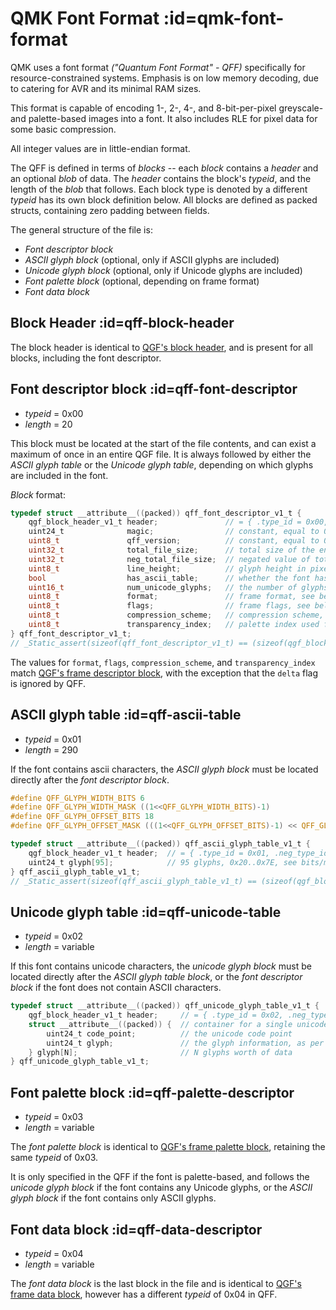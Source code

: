 # QMK Font Format :id=qmk-font-format

QMK uses a font format _("Quantum Font Format" - QFF)_ specifically for resource-constrained systems. Emphasis is on low memory decoding, due to catering for AVR and its minimal RAM sizes.

This format is capable of encoding 1-, 2-, 4-, and 8-bit-per-pixel greyscale- and palette-based images into a font. It also includes RLE for pixel data for some basic compression.

All integer values are in little-endian format.

The QFF is defined in terms of _blocks_ -- each _block_ contains a _header_ and an optional _blob_ of data. The _header_ contains the block's _typeid_, and the length of the _blob_ that follows. Each block type is denoted by a different _typeid_ has its own block definition below. All blocks are defined as packed structs, containing zero padding between fields.

The general structure of the file is:

* _Font descriptor block_
* _ASCII glyph block_ (optional, only if ASCII glyphs are included)
* _Unicode glyph block_ (optional, only if Unicode glyphs are included)
* _Font palette block_ (optional, depending on frame format)
* _Font data block_

## Block Header :id=qff-block-header

The block header is identical to [QGF's block header](quantum_painter_qgf.md#qgf-block-header), and is present for all blocks, including the font descriptor.

## Font descriptor block :id=qff-font-descriptor

* _typeid_ = 0x00
* _length_ = 20

This block must be located at the start of the file contents, and can exist a maximum of once in an entire QGF file. It is always followed by either the _ASCII glyph table_ or the _Unicode glyph table_, depending on which glyphs are included in the font.

_Block_ format:

```c
typedef struct __attribute__((packed)) qff_font_descriptor_v1_t {
    qgf_block_header_v1_t header;               // = { .type_id = 0x00, .neg_type_id = (~0x00), .length = 20 }
    uint24_t              magic;                // constant, equal to 0x464651 ("QFF")
    uint8_t               qff_version;          // constant, equal to 0x01
    uint32_t              total_file_size;      // total size of the entire file, starting at offset zero
    uint32_t              neg_total_file_size;  // negated value of total_file_size, used for detecting parsing errors
    uint8_t               line_height;          // glyph height in pixels
    bool                  has_ascii_table;      // whether the font has an ascii table of glyphs (0x20...0x7E)
    uint16_t              num_unicode_glyphs;   // the number of glyphs in the unicode table -- no table specified if zero
    uint8_t               format;               // frame format, see below.
    uint8_t               flags;                // frame flags, see below.
    uint8_t               compression_scheme;   // compression scheme, see below.
    uint8_t               transparency_index;   // palette index used for transparent pixels (not yet implemented)
} qff_font_descriptor_v1_t;
// _Static_assert(sizeof(qff_font_descriptor_v1_t) == (sizeof(qgf_block_header_v1_t) + 20), "qff_font_descriptor_v1_t must be 25 bytes in v1 of QFF");
```

The values for `format`, `flags`, `compression_scheme`, and `transparency_index` match [QGF's frame descriptor block](quantum_painter_qgf.md#qgf-frame-descriptor), with the exception that the `delta` flag is ignored by QFF.

## ASCII glyph table :id=qff-ascii-table

* _typeid_ = 0x01
* _length_ = 290

If the font contains ascii characters, the _ASCII glyph block_ must be located directly after the _font descriptor block_.

```c
#define QFF_GLYPH_WIDTH_BITS 6
#define QFF_GLYPH_WIDTH_MASK ((1<<QFF_GLYPH_WIDTH_BITS)-1)
#define QFF_GLYPH_OFFSET_BITS 18
#define QFF_GLYPH_OFFSET_MASK (((1<<QFF_GLYPH_OFFSET_BITS)-1) << QFF_GLYPH_WIDTH_BITS)

typedef struct __attribute__((packed)) qff_ascii_glyph_table_v1_t {
    qgf_block_header_v1_t header;  // = { .type_id = 0x01, .neg_type_id = (~0x01), .length = 285 }
    uint24_t glyph[95];            // 95 glyphs, 0x20..0x7E, see bits/masks above for values
} qff_ascii_glyph_table_v1_t;
// _Static_assert(sizeof(qff_ascii_glyph_table_v1_t) == (sizeof(qgf_block_header_v1_t) + 285), "qff_ascii_glyph_table_v1_t must be 290 bytes in v1 of QFF");
```

## Unicode glyph table :id=qff-unicode-table

* _typeid_ = 0x02
* _length_ = variable

If this font contains unicode characters, the _unicode glyph block_ must be located directly after the _ASCII glyph table block_, or the _font descriptor block_ if the font does not contain ASCII characters.

```c
typedef struct __attribute__((packed)) qff_unicode_glyph_table_v1_t {
    qgf_block_header_v1_t header;     // = { .type_id = 0x02, .neg_type_id = (~0x02), .length = (N * 6) }
    struct __attribute__((packed)) {  // container for a single unicode glyph
        uint24_t code_point;          // the unicode code point
        uint24_t glyph;               // the glyph information, as per ASCII glyphs above
    } glyph[N];                       // N glyphs worth of data
} qff_unicode_glyph_table_v1_t;
```

## Font palette block :id=qff-palette-descriptor

* _typeid_ = 0x03
* _length_ = variable

The _font palette block_ is identical to [QGF's frame palette block](quantum_painter_qgf.md#qgf-frame-palette-descriptor), retaining the same _typeid_ of 0x03.

It is only specified in the QFF if the font is palette-based, and follows the _unicode glyph block_ if the font contains any Unicode glyphs, or the _ASCII glyph block_ if the font contains only ASCII glyphs.

## Font data block :id=qff-data-descriptor

* _typeid_ = 0x04
* _length_ = variable

The _font data block_ is the last block in the file and is identical to [QGF's frame data block](quantum_painter_qgf.md#qgf-frame-data-descriptor), however has a different _typeid_ of 0x04 in QFF.
